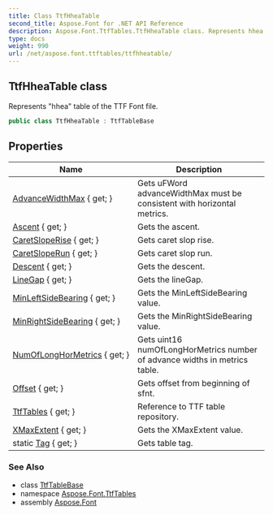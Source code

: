 ```yaml
---
title: Class TtfHheaTable
second_title: Aspose.Font for .NET API Reference
description: Aspose.Font.TtfTables.TtfHheaTable class. Represents hhea table of the TTF Font file
type: docs
weight: 990
url: /net/aspose.font.ttftables/ttfhheatable/
---
```

## TtfHheaTable class

Represents "hhea" table of the TTF Font file.

```csharp
public class TtfHheaTable : TtfTableBase
```

## Properties

| Name | Description |
| --- | --- |
| [AdvanceWidthMax](../../aspose.font.ttftables/ttfhheatable/advancewidthmax/) { get; } | Gets uFWord advanceWidthMax must be consistent with horizontal metrics. |
| [Ascent](../../aspose.font.ttftables/ttfhheatable/ascent/) { get; } | Gets the ascent. |
| [CaretSlopeRise](../../aspose.font.ttftables/ttfhheatable/caretsloperise/) { get; } | Gets caret slop rise. |
| [CaretSlopeRun](../../aspose.font.ttftables/ttfhheatable/caretsloperun/) { get; } | Gets caret slop run. |
| [Descent](../../aspose.font.ttftables/ttfhheatable/descent/) { get; } | Gets the descent. |
| [LineGap](../../aspose.font.ttftables/ttfhheatable/linegap/) { get; } | Gets the lineGap. |
| [MinLeftSideBearing](../../aspose.font.ttftables/ttfhheatable/minleftsidebearing/) { get; } | Gets the MinLeftSideBearing value. |
| [MinRightSideBearing](../../aspose.font.ttftables/ttfhheatable/minrightsidebearing/) { get; } | Gets the MinRightSideBearing value. |
| [NumOfLongHorMetrics](../../aspose.font.ttftables/ttfhheatable/numoflonghormetrics/) { get; } | Gets uint16 numOfLongHorMetrics number of advance widths in metrics table. |
| [Offset](../../aspose.font.ttftables/ttftablebase/offset/) { get; } | Gets offset from beginning of sfnt. |
| [TtfTables](../../aspose.font.ttftables/ttftablebase/ttftables/) { get; } | Reference to TTF table repository. |
| [XMaxExtent](../../aspose.font.ttftables/ttfhheatable/xmaxextent/) { get; } | Gets the XMaxExtent value. |
| static [Tag](../../aspose.font.ttftables/ttfhheatable/tag/) { get; } | Gets table tag. |

### See Also

* class [TtfTableBase](../ttftablebase/)
* namespace [Aspose.Font.TtfTables](../../aspose.font.ttftables/)
* assembly [Aspose.Font](../../)


